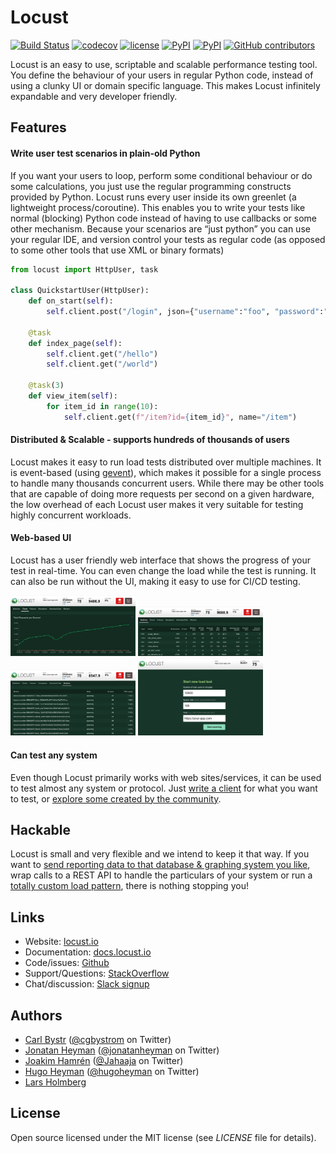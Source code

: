 # Locust

[![Build Status](https://travis-ci.com/locustio/locust.svg?branch=master)](https://travis-ci.com/locustio/locust)
[![codecov](https://codecov.io/gh/locustio/locust/branch/master/graph/badge.svg)](https://codecov.io/gh/locustio/locust)
[![license](https://img.shields.io/github/license/locustio/locust.svg)](https://github.com/locustio/locust/blob/master/LICENSE)
[![PyPI](https://img.shields.io/pypi/v/locust.svg)](https://pypi.org/project/locust/)
[![PyPI](https://img.shields.io/pypi/pyversions/locust.svg)](https://pypi.org/project/locust/)
[![GitHub contributors](https://img.shields.io/github/contributors/locustio/locust.svg)](https://github.com/locustio/locust/graphs/contributors)

Locust is an easy to use, scriptable and scalable performance testing tool. You define the behaviour of your users in regular Python code, instead of using a clunky UI or domain specific language. This makes Locust infinitely expandable and very developer friendly.

## Features

#### Write user test scenarios in plain-old Python

If you want your users to loop, perform some conditional behaviour or do some calculations, you just use the regular programming constructs provided by Python. Locust runs every user inside its own greenlet (a lightweight process/coroutine). This enables you to write your tests like normal (blocking) Python code instead of having to use callbacks or some other mechanism. Because your scenarios are “just python” you can use your regular IDE, and version control your tests as regular code (as opposed to some other tools that use XML or binary formats)

```python
from locust import HttpUser, task

class QuickstartUser(HttpUser):
    def on_start(self):
        self.client.post("/login", json={"username":"foo", "password":"bar"})

    @task
    def index_page(self):
        self.client.get("/hello")
        self.client.get("/world")

    @task(3)
    def view_item(self):
        for item_id in range(10):
            self.client.get(f"/item?id={item_id}", name="/item")
```

#### Distributed & Scalable - supports hundreds of thousands of users

Locust makes it easy to run load tests distributed over multiple machines. It is event-based (using [gevent](http://www.gevent.org/)), which makes it possible for a single process to handle many thousands concurrent users. While there may be other tools that are capable of doing more requests per second on a given hardware, the low overhead of each Locust user makes it very suitable for testing highly concurrent workloads.

#### Web-based UI

Locust has a user friendly web interface that shows the progress of your test in real-time. You can even change the load while the test is running. It can also be run without the UI, making it easy to use for CI/CD testing.

<img src="https://raw.githubusercontent.com/locustio/locust/master/locust/static/img/ui-screenshot-charts.png" alt="Locust UI charts" width="200"/> <img src="https://raw.githubusercontent.com/locustio/locust/master/locust/static/img/ui-screenshot-stats.png" alt="Locust UI stats" width="200"/> <img src="https://raw.githubusercontent.com/locustio/locust/master/locust/static/img/ui-screenshot-workers.png" alt="Locust UI workers" width="200"/> <img src="https://raw.githubusercontent.com/locustio/locust/master/locust/static/img/ui-screenshot-start-test.png" alt="Locust UI start test" width="200"/>

#### Can test any system

Even though Locust primarily works with web sites/services, it can be used to test almost any system or protocol. Just [write a client](https://docs.locust.io/en/latest/testing-other-systems.html#testing-other-systems) for what you want to test, or [explore some created by the community](https://github.com/SvenskaSpel/locust-plugins#users).

## Hackable

Locust is small and very flexible and we intend to keep it that way. If you want to [send reporting data to that database & graphing system you like](https://github.com/SvenskaSpel/locust-plugins/blob/master/locust_plugins/listeners.py), wrap calls to a REST API to handle the particulars of your system or run a [totally custom load pattern](https://docs.locust.io/en/latest/generating-custom-load-shape.html#generating-custom-load-shape), there is nothing stopping you!

## Links

* Website: [locust.io](https://locust.io)
* Documentation: [docs.locust.io](https://docs.locust.io)
* Code/issues: [Github](https://github.com/locustio/locust)
* Support/Questions: [StackOverflow](https://stackoverflow.com/questions/tagged/locust)
* Chat/discussion: [Slack signup](https://slack.locust.io/)

## Authors

* [Carl Bystr](http://cgbystrom.com) ([@cgbystrom](https://twitter.com/cgbystrom) on Twitter)
* [Jonatan Heyman](http://heyman.info) ([@jonatanheyman](https://twitter.com/jonatanheyman) on Twitter)
* [Joakim Hamrén](https://github.com/Jahaja) ([@Jahaaja](https://twitter.com/Jahaaja) on Twitter)
* [Hugo Heyman](https://github.com/HeyHugo) ([@hugoheyman](https://twitter.com/hugoheyman) on Twitter)
* [Lars Holmberg](https://github.com/cyberw)

## License

Open source licensed under the MIT license (see _LICENSE_ file for details).
